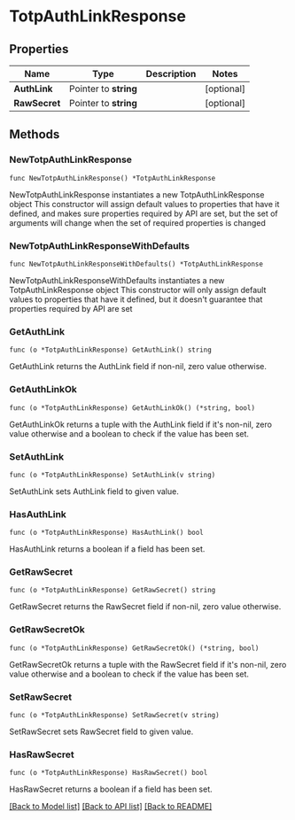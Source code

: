 # TotpAuthLinkResponse

## Properties

Name | Type | Description | Notes
------------ | ------------- | ------------- | -------------
**AuthLink** | Pointer to **string** |  | [optional] 
**RawSecret** | Pointer to **string** |  | [optional] 

## Methods

### NewTotpAuthLinkResponse

`func NewTotpAuthLinkResponse() *TotpAuthLinkResponse`

NewTotpAuthLinkResponse instantiates a new TotpAuthLinkResponse object
This constructor will assign default values to properties that have it defined,
and makes sure properties required by API are set, but the set of arguments
will change when the set of required properties is changed

### NewTotpAuthLinkResponseWithDefaults

`func NewTotpAuthLinkResponseWithDefaults() *TotpAuthLinkResponse`

NewTotpAuthLinkResponseWithDefaults instantiates a new TotpAuthLinkResponse object
This constructor will only assign default values to properties that have it defined,
but it doesn't guarantee that properties required by API are set

### GetAuthLink

`func (o *TotpAuthLinkResponse) GetAuthLink() string`

GetAuthLink returns the AuthLink field if non-nil, zero value otherwise.

### GetAuthLinkOk

`func (o *TotpAuthLinkResponse) GetAuthLinkOk() (*string, bool)`

GetAuthLinkOk returns a tuple with the AuthLink field if it's non-nil, zero value otherwise
and a boolean to check if the value has been set.

### SetAuthLink

`func (o *TotpAuthLinkResponse) SetAuthLink(v string)`

SetAuthLink sets AuthLink field to given value.

### HasAuthLink

`func (o *TotpAuthLinkResponse) HasAuthLink() bool`

HasAuthLink returns a boolean if a field has been set.

### GetRawSecret

`func (o *TotpAuthLinkResponse) GetRawSecret() string`

GetRawSecret returns the RawSecret field if non-nil, zero value otherwise.

### GetRawSecretOk

`func (o *TotpAuthLinkResponse) GetRawSecretOk() (*string, bool)`

GetRawSecretOk returns a tuple with the RawSecret field if it's non-nil, zero value otherwise
and a boolean to check if the value has been set.

### SetRawSecret

`func (o *TotpAuthLinkResponse) SetRawSecret(v string)`

SetRawSecret sets RawSecret field to given value.

### HasRawSecret

`func (o *TotpAuthLinkResponse) HasRawSecret() bool`

HasRawSecret returns a boolean if a field has been set.


[[Back to Model list]](../README.md#documentation-for-models) [[Back to API list]](../README.md#documentation-for-api-endpoints) [[Back to README]](../README.md)


